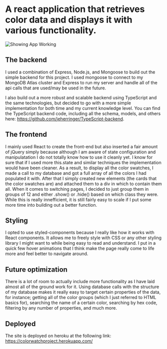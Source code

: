 # A react application that retrieves color data and displays it with various functionality.

![Showing App Working](https://s8.gifyu.com/images/colorSwatchGif.gif)

## The backend

I used a combination of Express, Node.js, and Mongoose to build out the simple backend for this project. I used mongoose to connect to my MongoDB Atlas cluster and Express to run my server and handle all of the api calls that are used/may be used in the future. 

I also build out a more robust and scalable backend using TypeScript and the same technologies, but decided to go with a more simple implementation for both time and my current knowledge level. You can find the TypeScript backend code, including all the schema, models, and others here: https://github.com/jeherringer/TypeScript-backend.

## The frontend

I mainly used React to create the front-end but also inserted a fair amount of jQuery simply because although I am aware of state configuration and manipulatation I do not totally know how to use it cleanly yet. I know for sure that if I used more this.state and similar techniques the implementation would have been cleaner. As a result, to display all the color swatches, I made a call to my database and got a full array of all the colors I had populated it with. After that I simply created new elements (the cards that the color swatches are) and attached them to a div in which to contain them all. When it comes to switching pages, I decided to just group them in groups of 12 and either .show() or .hide() based on which class they were. While this is really innefficient, it is still fairly easy to scale if I put some more time into building out a better function. 

## Styling

I opted to use styled-components because I really like how it works with React components. It allows me to freely style with CSS or any other styling library I might want to while being easy to read and understand. I put in a quick few hover animations that I think make the page really come to life more and feel better to navigate around. 

## Future optimization

There is a lot of room to actually include more functionality as I have laid almost all of the ground work for it. Using database calls with the structure of my database makes it really easy to target certain properties of the data, for instance; getting all of the color groups (which I just referred to HTML basics for), searching the name of a certain color, searching by hex code, filtering by any number of properties, and much more. 

## Deployed

The site is deployed on heroku at the following link: https://colorwatchproject.herokuapp.com/
